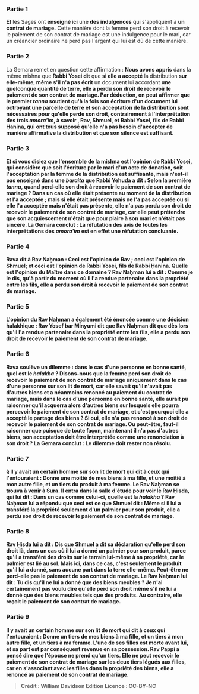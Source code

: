 
### Partie 1
<b>Et</b> les Sages ont <b>enseigné ici</b> une <b>des indulgences</b> qui s'appliquent à <b>un contrat de mariage.</b> Cette manière dont la femme perd son droit à recevoir le paiement de son contrat de mariage est une indulgence pour le mari, car un créancier ordinaire ne perd pas l'argent qui lui est dû de cette manière.

### Partie 2
La Gemara remet en question cette affirmation : <b>Nous avons appris</b> dans la même mishna que <b>Rabbi Yosei dit</b> que <b>si elle a accepté</b> la distribution <b>sur elle-même, même s'il n'a pas écrit</b> un document lui accordant <b>une quelconque quantité de terre, <b>elle a perdu</b> son droit de recevoir le paiement de <b>son contrat de mariage. Par déduction,</b> on peut affirmer <b>que le premier <i>tanna</i> soutient</b> qu'à la fois son <b>écriture</b> d'un document lui octroyant une parcelle de terre <b>et</b> son <b>acceptation</b> de la distribution <b>sont nécessaires</b> pour qu'elle perde son droit, contrairement à l'interprétation des trois <i>amora'im</i>, à savoir , Rav, Shmuel, et Rabbi Yosei, fils de Rabbi Ḥanina, qui ont tous supposé qu'elle n'a pas besoin d'accepter de manière affirmative la distribution et que son silence est suffisant.

### Partie 3
<b>Et si vous disiez</b> que <b>l'ensemble de la mishna</b> <b>est</b> l'opinion de <b>Rabbi Yosei,</b> qui considère que soit l'écriture par le mari d'un acte de donation, soit l'acceptation par la femme de la distribution est suffisante, <b>mais n'est-il pas enseigné</b> dans une <i>baraita</i> que <b>Rabbi Yehuda a dit : </b> Selon la première <i>tanna</i>, <b>quand</b> perd-elle son droit à recevoir le paiement de son contrat de mariage ? Dans un cas <b>où elle était présente</b> au moment de la distribution <b>et l'a acceptée</b> ; <b>mais si elle était présente mais ne l'a pas acceptée</b> ou si elle l'a <b>acceptée</b> <b>mais n'était pas présente, elle n'a pas perdu</b> son droit de recevoir le paiement de <b>son contrat de mariage,</b> car elle peut prétendre que son acquiescement n'était que pour plaire à son mari et n'était pas sincère. La Gemara conclut : La <b>réfutation</b> des avis <b>de toutes</b> les interprétations des <i>amora'im</i> <b>est</b> en effet <b>une réfutation concluante.</b>

### Partie 4
<b>Rava dit à Rav Naḥman : Ceci</b> est l'opinion de <b>Rav ; ceci</b> est l'opinion de <b>Shmuel;</b> et <b>ceci</b> est l'opinion de <b>Rabbi Yosei, fils de Rabbi Ḥanina. Quelle est l'opinion du Maître</b> dans ce domaine ? Rav Naḥman lui a <b>dit : Comme je le dis, qu'à partir du moment où il l'a rendue partenaire</b> dans la propriété <b>entre les fils, elle a perdu</b> son droit à recevoir le paiement de <b>son contrat de mariage.</b>

### Partie 5
L'opinion du Rav Naḥman <b>a également été énoncée</b> comme une décision halakhique : <b>Rav Yosef bar Minyumi dit</b> que <b>Rav Naḥman dit</b> que <b>dès lors qu'il l'a rendue partenaire</b> dans la propriété <b>entre les fils, elle a perdu</b> son droit de recevoir le paiement de <b>son contrat de mariage.</b>

### Partie 6
<b>Rava soulève un dilemme : dans</b> le cas d'une <b>personne en bonne santé, quel</b> est le <i>halakha</i> ? <b>Disons-nous</b> que la femme perd son droit de recevoir le paiement de son contrat de mariage uniquement <b>dans</b> le cas d'une <b>personne sur son lit de mort, car elle savait qu'il n'avait pas</b> d'autres biens <b>et</b> a néanmoins <b>renoncé</b> au paiement du contrat de mariage, <b>mais dans</b> le cas d'une <b>personne en bonne santé, elle</b> aurait pu <b>raisonner</b> qu'il <b>acquerra alors</b> d'autres biens sur lesquels elle pourra percevoir le paiement de son contrat de mariage, et c'est pourquoi elle a accepté le partage des biens ? Si oui, elle n'a pas renoncé à son droit de recevoir le paiement de son contrat de mariage. <b>Ou peut-être,</b> faut-il raisonner que puisque <b>de toute façon, maintenant il n'a pas</b> d'autres biens, son acceptation doit être interprétée comme une renonciation à son droit ? La Gemara conclut : Le dilemme <b>doit rester</b> non résolu.

### Partie 7
§ Il y avait <b>un certain</b> homme sur son lit de mort <b>qui dit à</b> ceux qui l'entouraient : Donne <b>une moitié</b> de mes biens <b>à</b> ma <b>fille, et une moitié à</b> mon autre <b>fille, et un tiers du produit à</b> ma <b>femme. Le Rav Naḥman se trouva</b> à venir <b>à Sura. Il entra</b> dans la salle d'étude <b>pour</b> voir <b>le Rav Ḥisda,</b> qui lui <b>dit : </b> Dans <b>un cas comme celui-ci, quelle</b> est la <i>halakha</i> ? Rav Naḥman <b>lui a répondu</b> que <b>ceci</b> est ce que <b>Shmuel dit : Même</b> si <b>il lui a transféré</b> la propriété <b>seulement d'un palmier pour son produit, elle a perdu</b> son droit de recevoir le paiement de <b>son contrat de mariage.</b>

### Partie 8
Rav Ḥisda <b>lui a dit : Dis que Shmuel a dit</b> sa déclaration qu'elle perd son droit <b>là,</b> dans un cas où il lui a donné un palmier pour son produit, <b>parce qu'il a transféré</b> des droits <b>sur le terrain lui-même à sa propriété,</b> car le palmier est lié au sol. Mais <b>ici,</b> dans ce cas, <b>c'est</b> seulement le <b>produit</b> qu'il lui a donné, sans aucune part dans la terre elle-même. Peut-être ne perd-elle pas le paiement de son contrat de mariage. Le Rav Naḥman lui <b>dit : Tu dis</b> qu'il ne lui a donné que des <b>biens meubles ? Je n'ai certainement pas</b> voulu <b>dire</b> qu'elle perd son droit même s'il ne lui a donné que des <b>biens meubles</b> tels que des produits. Au contraire, elle reçoit le paiement de son contrat de mariage.

### Partie 9
Il y avait <b>un certain</b> homme sur son lit de mort <b>qui dit à</b> ceux qui l'entouraient : Donne <b>un tiers</b> de mes biens <b>à</b> ma <b>fille, et un tiers à</b> mon autre <b>fille, et un tiers à</b> ma <b>femme. L'une de ses filles est morte</b> avant lui, et sa part est par conséquent revenue en sa possession. <b>Rav Pappi a pensé dire</b> que l'épouse <b>ne prend qu'un tiers.</b> Elle ne peut recevoir le paiement de son contrat de mariage sur les deux tiers légués aux filles, car en s'associant avec les filles dans la propriété des biens, elle a renoncé au paiement de son contrat de mariage.

>Crédit : William Davidson Edition
>Licence : CC-BY-NC